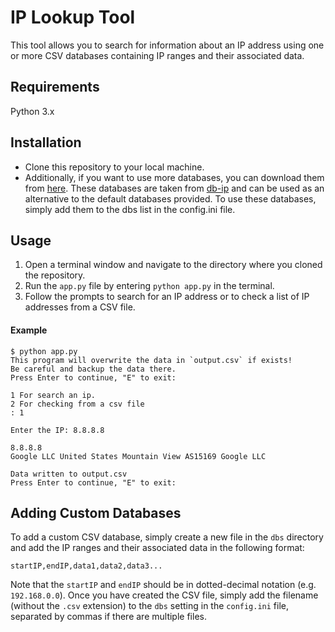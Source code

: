 # IP Lookup Tool
This tool allows you to search for information about an IP address using one or more CSV databases containing IP ranges and their associated data.

## Requirements
Python 3.x

## Installation
* Clone this repository to your local machine.
* Additionally, if you want to use more databases, you can download them from [here](https://www.dropbox.com/sh/b7cud54ym8pkl3t/AACLuhff7u6lIN9F0MFCPciia?dl=0). These databases are taken from [db-ip](https://db-ip.com/db/) and can be used as an alternative to the default databases provided. To use these databases, simply add them to the dbs list in the config.ini file.

## Usage
1. Open a terminal window and navigate to the directory where you cloned the repository.
2. Run the `app.py` file by entering `python app.py` in the terminal.
3. Follow the prompts to search for an IP address or to check a list of IP addresses from a CSV file.

#### Example
```  vbnet
$ python app.py
This program will overwrite the data in `output.csv` if exists!
Be careful and backup the data there.
Press Enter to continue, "E" to exit: 

1 For search an ip.
2 For checking from a csv file
: 1

Enter the IP: 8.8.8.8

8.8.8.8
Google LLC United States Mountain View AS15169 Google LLC 

Data written to output.csv
Press Enter to continue, "E" to exit:
```

## Adding Custom Databases
To add a custom CSV database, simply create a new file in the `dbs` directory and add the IP ranges and their associated data in the following format:

```
startIP,endIP,data1,data2,data3...
```
Note that the `startIP` and `endIP` should be in dotted-decimal notation (e.g. `192.168.0.0`). Once you have created the CSV file, simply add the filename (without the `.csv` extension) to the `dbs` setting in the `config.ini` file, separated by commas if there are multiple files.